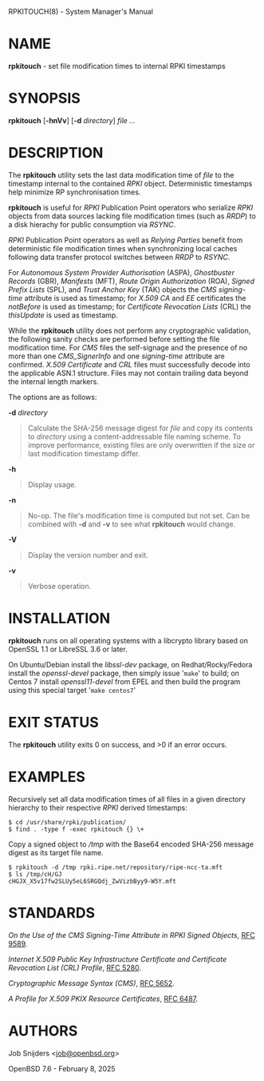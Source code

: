 RPKITOUCH(8) - System Manager's Manual

# NAME

**rpkitouch** - set file modification times to internal RPKI timestamps

# SYNOPSIS

**rpkitouch**
\[**-hnVv**]
\[**-d**&nbsp;*directory*]
*file&nbsp;...*

# DESCRIPTION

The
**rpkitouch**
utility sets the last data modification time of
*file*
to the timestamp internal to the contained
*RPKI*
object.
Deterministic timestamps help minimize RP synchronisation times.

**rpkitouch**
is useful for
*RPKI*
Publication Point operators who serialize
*RPKI*
objects from data sources lacking file modification times (such as
*RRDP*)
to a disk hierachy for public consumption via
*RSYNC*.

*RPKI*
Publication Point operators as well as
*Relying Parties*
benefit from deterministic file modification times when synchronizing local
caches following data transfer protocol switches between
*RRDP*
to
*RSYNC*.

For
*Autonomous System Provider Authorisation* (ASPA),
*Ghostbuster Records* (GBR),
*Manifests* (MFT),
*Route Origin Authorization* (ROA),
*Signed Prefix Lists* (SPL),
and
*Trust Anchor Key* (TAK)
objects the
*CMS signing-time*
attribute is used as timestamp; for
*X.509*
*CA*
and
*EE*
certificates the
*notBefore*
is used as timestamp; for
*Certificate Revocation Lists* (CRL)
the
*thisUpdate*
is used as timestamp.

While the
**rpkitouch**
utility does not perform any cryptographic validation, the following sanity
checks are performed before setting the file modification time.
For
*CMS*
files the self-signage and the presence of no more than one
*CMS\_SignerInfo*
and one
*signing-time*
attribute are confirmed.
*X.509*
*Certificate*
and
*CRL*
files must successfully decode into the applicable ASN.1 structure.
Files may not contain trailing data beyond the internal length markers.

The options are as follows:

**-d** *directory*

> Calculate the SHA-256 message digest for
> *file*
> and copy its contents to
> *directory*
> using a content-addressable file naming scheme.
> To improve performance, existing files are only overwritten if the size or
> last modification timestamp differ.

**-h**

> Display usage.

**-n**

> No-op.
> The file's modification time is computed but not set.
> Can be combined with
> **-d**
> and
> **-v**
> to see what
> **rpkitouch**
> would change.

**-V**

> Display the version number and exit.

**-v**

> Verbose operation.

# INSTALLATION

**rpkitouch**
runs on all operating systems with a libcrypto library based on
OpenSSL 1.1 or LibreSSL 3.6 or later.

On Ubuntu/Debian install the
*libssl-dev*
package, on Redhat/Rocky/Fedora install the
*openssl-devel*
package, then simply issue
'`make`'
to build;
on Centos 7 install
*openssl11-devel*
from EPEL and then build the program using this special target
'`make centos7`'

# EXIT STATUS

The **rpkitouch** utility exits&#160;0 on success, and&#160;&gt;0 if an error occurs.

# EXAMPLES

Recursively set all data modification times of all files in a given directory
hierarchy to their respective
*RPKI*
derived timestamps:

	$ cd /usr/share/rpki/publication/
	$ find . -type f -exec rpkitouch {} \+

Copy a signed object to
*/tmp*
with the Base64 encoded SHA-256 message digest as its target file name.

	$ rpkitouch -d /tmp rpki.ripe.net/repository/ripe-ncc-ta.mft
	$ ls /tmp/cH/GJ
	cHGJX_X5v17fw2SLUy5eL6SRGQdj_ZwVizbByy9-W5Y.mft

# STANDARDS

*On the Use of the CMS Signing-Time Attribute in RPKI Signed Objects*,
[RFC 9589](http://www.rfc-editor.org/rfc/rfc9589.html).

*Internet X.509 Public Key Infrastructure Certificate and Certificate Revocation List (CRL) Profile*,
[RFC 5280](http://www.rfc-editor.org/rfc/rfc5280.html).

*Cryptographic Message Syntax (CMS)*,
[RFC 5652](http://www.rfc-editor.org/rfc/rfc5652.html).

*A Profile for X.509 PKIX Resource Certificates*,
[RFC 6487](http://www.rfc-editor.org/rfc/rfc6487.html).

# AUTHORS

Job Snijders &lt;[job@openbsd.org](mailto:job@openbsd.org)&gt;

OpenBSD 7.6 - February 8, 2025
